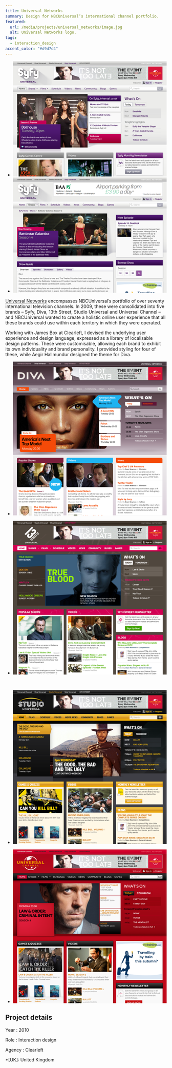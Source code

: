 ```yaml
---
title: Universal Networks
summary: Design for NBCUniversal’s international channel portfolio.
featured:
  url: /media/projects/universal_networks/image.jpg
  alt: Universal Networks logo.
tags:
  - interaction_design
accent_color: "#d9d7d4"
---
```


- ![Syfy home page.](/media/projects/universal_networks/syfy_homepage.png#screenshot)
- ![Syfy show page.](/media/projects/universal_networks/syfy_showpage.png#screenshot)

[Universal Networks][1] encompasses NBCUniversal’s portfolio of over seventy international television channels. In 2009, these were consolidated into five brands – Syfy, Diva, 13th Street, Studio Universal and Universal Channel – and NBCUniversal wanted to create a holistic online user experience that all these brands could use within each territory in which they were operated.

Working with James Box at Clearleft, I devised the underlying user experience and design language, expressed as a library of localisable design patterns. These were customisable, allowing each brand to exhibit its own individuality and brand personality. I provided styling for four of these, while Aegir Hallmundur designed the theme for Diva.

- ![Diva home page.](/media/projects/universal_networks/diva.png#screenshot "Diva.")

- ![13th Street Universal home page.](/media/projects/universal_networks/13th_street.png#screenshot "13th Street Universal.")

&nbsp;

- ![Studio Universal home page.](/media/projects/universal_networks/studio.png#screenshot "Studio Universal.")

- ![Universal Channel home page.](/media/projects/universal_networks/universal_channel.png#screenshot "Universal Channel.")

## Project details

Year
: 2010

Role
: Interaction design

Agency
: Clearleft

[1]: https://en.wikipedia.org/wiki/NBCUniversal_International_Networks

*[UK]: United Kingdom
